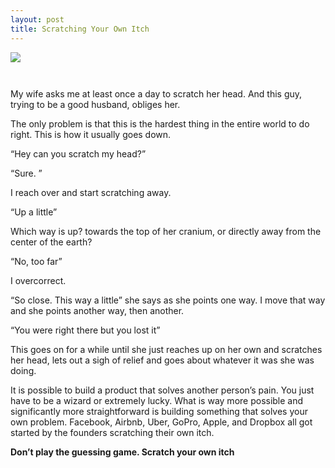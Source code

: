 ```yaml
---
layout: post
title: Scratching Your Own Itch
---
```

<img src= "https://cdn-images-1.medium.com/max/800/1*AdIRTUXO2Sz02mN_LfDB0g.jpeg" style= "display: block; max-width:100%; margin-bottom:3em;"/>

My wife asks me at least once a day to scratch her head. And this guy, trying to be a good husband, obliges her.

The only problem is that this is the hardest thing in the entire world to do right.
This is how it usually goes down.

“Hey can you scratch my head?”

“Sure. ”

I reach over and start scratching away.

“Up a little”

Which way is up? towards the top of her cranium, or directly away from the center of the earth?

“No, too far”

I overcorrect.

“So close. This way a little” she says as she points one way.
I move that way and she points another way, then another.

“You were right there but you lost it”

This goes on for a while until she just reaches up on her own and scratches her head, lets out a sigh of relief and goes about whatever it was she was doing.

It is possible to build a product that solves another person’s pain. You just have to be a wizard or extremely lucky. What is way more possible and significantly more straightforward is building something that solves your own problem. Facebook, Airbnb, Uber, GoPro, Apple, and Dropbox all got started by the founders scratching their own itch.

**Don’t play the guessing game. Scratch your own itch**
